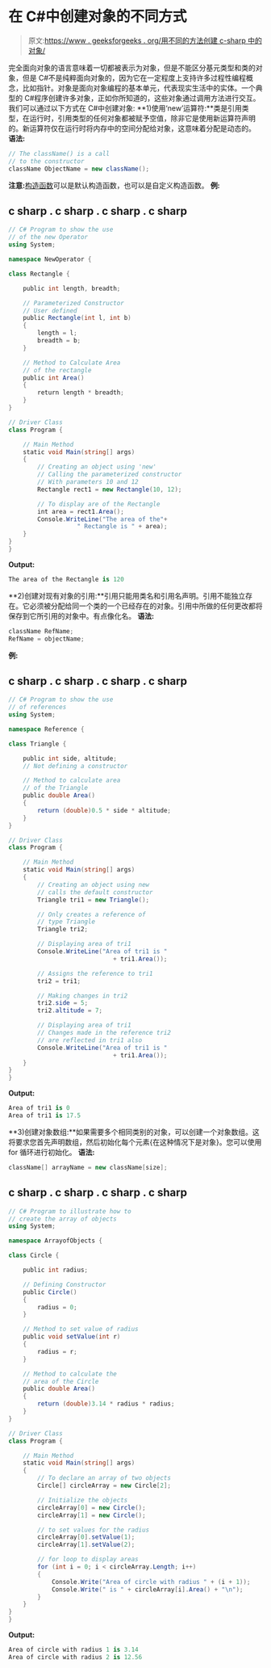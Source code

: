 # 在 C#中创建对象的不同方式

> 原文:[https://www . geeksforgeeks . org/用不同的方法创建 c-sharp 中的对象/](https://www.geeksforgeeks.org/different-ways-to-create-an-object-in-c-sharp/)

完全面向对象的语言意味着一切都被表示为对象，但是不能区分基元类型和类的对象，但是 C#不是纯粹面向对象的，因为它在一定程度上支持许多过程性编程概念，比如指针。对象是面向对象编程的基本单元，代表现实生活中的实体。一个典型的 C#程序创建许多对象，正如你所知道的，这些对象通过调用方法进行交互。我们可以通过以下方式在 C#中创建对象:
**1)使用‘new’运算符:**类是引用类型，在运行时，引用类型的任何对象都被赋予空值，除非它是使用新运算符声明的。新运算符仅在运行时将内存中的空间分配给对象，这意味着分配是动态的。
**语法:**

```cs
// The className() is a call
// to the constructor
className ObjectName = new className();   
```

**注意:**[构造函数](https://www.geeksforgeeks.org/c-sharp-constructors/)可以是默认构造函数，也可以是自定义构造函数。
**例:**

## c sharp . c sharp . c sharp . c sharp

```cs
// C# Program to show the use
// of the new Operator
using System;

namespace NewOperator {

class Rectangle {

    public int length, breadth;

    // Parameterized Constructor
    // User defined
    public Rectangle(int l, int b)
    {
        length = l;
        breadth = b;
    }

    // Method to Calculate Area
    // of the rectangle
    public int Area()
    {
        return length * breadth;
    }
}

// Driver Class
class Program {

    // Main Method
    static void Main(string[] args)
    {
        // Creating an object using 'new'
        // Calling the parameterized constructor
        // With parameters 10 and 12
        Rectangle rect1 = new Rectangle(10, 12);

        // To display are of the Rectangle
        int area = rect1.Area();
        Console.WriteLine("The area of the"+
                   " Rectangle is " + area);
    }
}
}
```

**Output:** 

```cs
The area of the Rectangle is 120
```

**2)创建对现有对象的引用:**引用只能用类名和引用名声明。引用不能独立存在。它必须被分配给同一个类的一个已经存在的对象。引用中所做的任何更改都将保存到它所引用的对象中。有点像化名。
**语法:**

```cs
className RefName;
RefName = objectName;
```

**例:**

## c sharp . c sharp . c sharp . c sharp

```cs
// C# Program to show the use
// of references
using System;

namespace Reference {

class Triangle {

    public int side, altitude;
    // Not defining a constructor

    // Method to calculate area
    // of the Triangle
    public double Area()
    {
        return (double)0.5 * side * altitude;
    }
}

// Driver Class
class Program {

    // Main Method
    static void Main(string[] args)
    {
        // Creating an object using new
        // calls the default constructor
        Triangle tri1 = new Triangle();

        // Only creates a reference of
        // type Triangle
        Triangle tri2;

        // Displaying area of tri1
        Console.WriteLine("Area of tri1 is "
                             + tri1.Area());

        // Assigns the reference to tri1
        tri2 = tri1;

        // Making changes in tri2
        tri2.side = 5;
        tri2.altitude = 7;

        // Displaying area of tri1
        // Changes made in the reference tri2
        // are reflected in tri1 also
        Console.WriteLine("Area of tri1 is "
                             + tri1.Area());
    }
}
}
```

**Output:** 

```cs
Area of tri1 is 0
Area of tri1 is 17.5
```

**3)创建对象数组:**如果需要多个相同类别的对象，可以创建一个对象数组。这将要求您首先声明数组，然后初始化每个元素{在这种情况下是对象}。您可以使用 for 循环进行初始化。
**语法:**

```cs
className[] arrayName = new className[size];
```

## c sharp . c sharp . c sharp . c sharp

```cs
// C# Program to illustrate how to
// create the array of objects
using System;

namespace ArrayofObjects {

class Circle {

    public int radius;

    // Defining Constructor
    public Circle()
    {
        radius = 0;
    }

    // Method to set value of radius
    public void setValue(int r)
    {
        radius = r;
    }

    // Method to calculate the
    // area of the Circle
    public double Area()
    {
        return (double)3.14 * radius * radius;
    }
}

// Driver Class
class Program {

    // Main Method
    static void Main(string[] args)
    {
        // To declare an array of two objects
        Circle[] circleArray = new Circle[2];

        // Initialize the objects
        circleArray[0] = new Circle();
        circleArray[1] = new Circle();

        // to set values for the radius
        circleArray[0].setValue(1);
        circleArray[1].setValue(2);

        // for loop to display areas
        for (int i = 0; i < circleArray.Length; i++)
        {
            Console.Write("Area of circle with radius " + (i + 1));
            Console.Write(" is " + circleArray[i].Area() + "\n");
        }
    }
}
}
```

**Output:** 

```cs
Area of circle with radius 1 is 3.14
Area of circle with radius 2 is 12.56
```